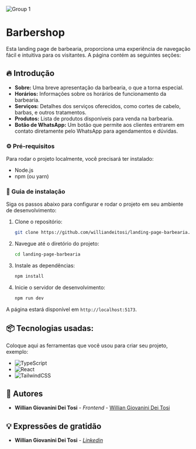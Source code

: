 

![Group 1](https://github.com/williandeitosi/landing-page-barbearia/assets/104787632/0a21a1fd-2fdb-46e3-ac93-5c1935c1d3d7)




# Barbershop

Esta landing page de barbearia, proporciona uma experiência de navegação fácil e intuitiva para os visitantes. A página contém as seguintes seções:




## 🔥 Introdução


- **Sobre:** Uma breve apresentação da barbearia, o que a torna especial.
- **Horários:** Informações sobre os horários de funcionamento da barbearia.
- **Serviços:** Detalhes dos serviços oferecidos, como cortes de cabelo, barbas, e outros tratamentos.
- **Produtos:** Lista de produtos disponíveis para venda na barbearia.
- **Botão de WhatsApp:** Um botão que permite aos clientes entrarem em contato diretamente pelo WhatsApp para agendamentos e dúvidas.

### ⚙️ Pré-requisitos

Para rodar o projeto localmente, você precisará ter instalado:

- Node.js
- npm (ou yarn)

### 🔨 Guia de instalação

Siga os passos abaixo para configurar e rodar o projeto em seu ambiente de desenvolvimento:

1. Clone o repositório:
    ```bash
    git clone https://github.com/williandeitosi/landing-page-barbearia.git
    ```
2. Navegue até o diretório do projeto:
    ```bash
    cd landing-page-barbearia
    ```
3. Instale as dependências:
    ```bash
    npm install
    ```
4. Inicie o servidor de desenvolvimento:
    ```bash
    npm run dev
    ```

A página estará disponível em `http://localhost:5173`.


## 📦 Tecnologias usadas:

Coloque aqui as ferramentas que você usou para criar seu projeto, exemplo:

* ![TypeScript](https://img.shields.io/badge/typescript-%23007ACC.svg?style=for-the-badge&logo=typescript&logoColor=white)
* ![React](https://img.shields.io/badge/react-%2320232a.svg?style=for-the-badge&logo=react&logoColor=%2361DAFB)
* ![TailwindCSS](https://img.shields.io/badge/tailwindcss-%2338B2AC.svg?style=for-the-badge&logo=tailwind-css&logoColor=white)

## 👷 Autores



* **Willian Giovanini Dei Tosi** - *Frontend* - [Willian Giovanini Dei Tosi](https://github.com/williandeitosi)



## 💡 Expressões de gratidão

* **Willian Giovanini Dei Tosi** - *[Linkedin](https://www.linkedin.com/in/williangiovaninideitosi/)*


